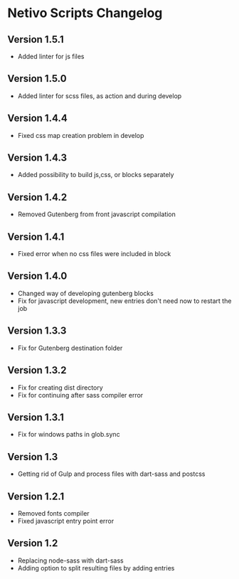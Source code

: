 # Netivo Scripts Changelog

## Version 1.5.1
- Added linter for js files

## Version 1.5.0
- Added linter for scss files, as action and during develop

## Version 1.4.4
- Fixed css map creation problem in develop

## Version 1.4.3
- Added possibility to build js,css, or blocks separately

## Version 1.4.2 
- Removed Gutenberg from front javascript compilation

## Version 1.4.1
- Fixed error when no css files were included in block

## Version 1.4.0
- Changed way of developing gutenberg blocks
- Fix for javascript development, new entries don't need now to restart the job

## Version 1.3.3
- Fix for Gutenberg destination folder

## Version 1.3.2
- Fix for creating dist directory
- Fix for continuing after sass compiler error

## Version 1.3.1
- Fix for windows paths in glob.sync

## Version 1.3
- Getting rid of Gulp and process files with dart-sass and postcss

## Version 1.2.1
- Removed fonts compiler
- Fixed javascript entry point error

## Version 1.2
- Replacing node-sass with dart-sass
- Adding option to split resulting files by adding entries
